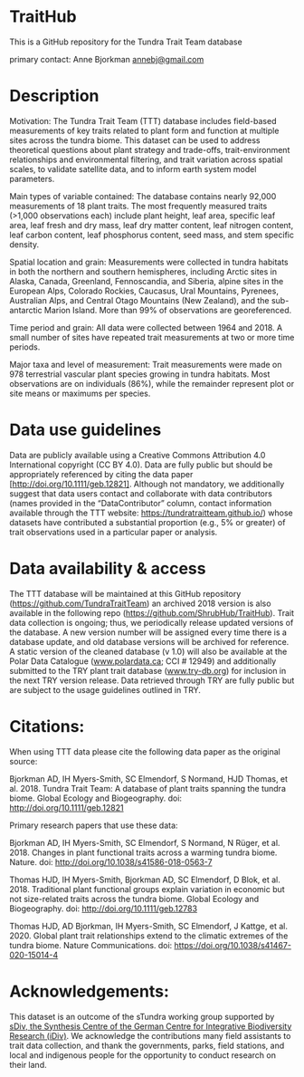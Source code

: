 # TraitHub
This is a GitHub repository for the Tundra Trait Team database

primary contact: Anne Bjorkman <annebj@gmail.com>

# Description
Motivation: The Tundra Trait Team (TTT) database includes field-based measurements of key traits related to plant form and function at multiple sites across the tundra biome. This dataset can be used to address theoretical questions about plant strategy and trade-offs, trait-environment relationships and environmental filtering, and trait variation across spatial scales, to validate satellite data, and to inform earth system model parameters. 

Main types of variable contained: The database contains nearly 92,000 measurements of 18 plant traits. The most frequently measured traits (>1,000 observations each) include plant height, leaf area, specific leaf area, leaf fresh and dry mass, leaf dry matter content, leaf nitrogen content, leaf carbon content, leaf phosphorus content, seed mass, and stem specific density.

Spatial location and grain: Measurements were collected in tundra habitats in both the northern and southern hemispheres, including Arctic sites in Alaska, Canada, Greenland, Fennoscandia, and Siberia, alpine sites in the European Alps, Colorado Rockies, Caucasus, Ural Mountains, Pyrenees, Australian Alps, and Central Otago Mountains (New Zealand), and the sub-antarctic Marion Island. More than 99% of observations are georeferenced. 

Time period and grain: All data were collected between 1964 and 2018. A small number of sites have repeated trait measurements at two or more time periods.

Major taxa and level of measurement: Trait measurements were made on 978 terrestrial vascular plant species growing in tundra habitats. Most observations are on individuals (86%), while the remainder represent plot or site means or maximums per species.

# Data use guidelines
Data are publicly available using a Creative Commons Attribution 4.0 International copyright (CC BY 4.0).  Data are fully public but should be appropriately referenced by citing the data paper [http://doi.org/10.1111/geb.12821]. Although not mandatory, we additionally suggest that data users contact and collaborate with data contributors (names provided in the “DataContributor” column, contact information available through the TTT website: https://tundratraitteam.github.io/) whose datasets have contributed a substantial proportion (e.g., 5% or greater) of trait observations used in a particular paper or analysis.

# Data availability & access
The TTT database will be maintained at this GitHub repository (https://github.com/TundraTraitTeam) an archived 2018 version is also available in the following repo (https://github.com/ShrubHub/TraitHub). Trait data collection is ongoing; thus, we periodically release updated versions of the database. A new version number will be assigned every time there is a database update, and old database versions will be archived for reference. A static version of the cleaned database (v 1.0) will also be available at the Polar Data Catalogue (www.polardata.ca; CCI # 12949) and additionally submitted to the TRY plant trait database (www.try-db.org) for inclusion in the next TRY version release. Data retrieved through TRY are fully public but are subject to the usage guidelines outlined in TRY. 

# Citations:
When using TTT data please cite the following data paper as the original source: 

Bjorkman AD, IH Myers-Smith, SC Elmendorf, S Normand, HJD Thomas, et al. 2018. Tundra Trait Team: A database of plant traits spanning the tundra biome. Global Ecology and Biogeography. doi: http://doi.org/10.1111/geb.12821

Primary research papers that use these data:

Bjorkman AD, IH Myers-Smith, SC Elmendorf, S Normand, N Rüger, et al. 2018. Changes in plant functional traits across a warming tundra biome. Nature. doi: http://doi.org/10.1038/s41586-018-0563-7

Thomas HJD, IH Myers-Smith, Bjorkman AD, SC Elmendorf, D Blok, et al. 2018. Traditional plant functional groups explain variation in economic but not size-related traits across the tundra biome. Global Ecology and Biogeography. doi: http://doi.org/10.1111/geb.12783

Thomas HJD, AD Bjorkman, IH Myers-Smith, SC Elmendorf, J Kattge, et al. 2020. Global plant trait relationships extend to the climatic extremes of the tundra biome. Nature Communications. doi: https://doi.org/10.1038/s41467-020-15014-4

# Acknowledgements:
This dataset is an outcome of the sTundra working group supported by <a href="https://www.idiv.de/en/sdiv.html" target="_blank">sDiv, the Synthesis Centre of the German Centre for Integrative Biodiversity Research (iDiv)</a>. We acknowledge the contributions many field assistants to trait data collection, and thank the governments, parks, field stations, and local and indigenous people for the opportunity to conduct research on their land.
